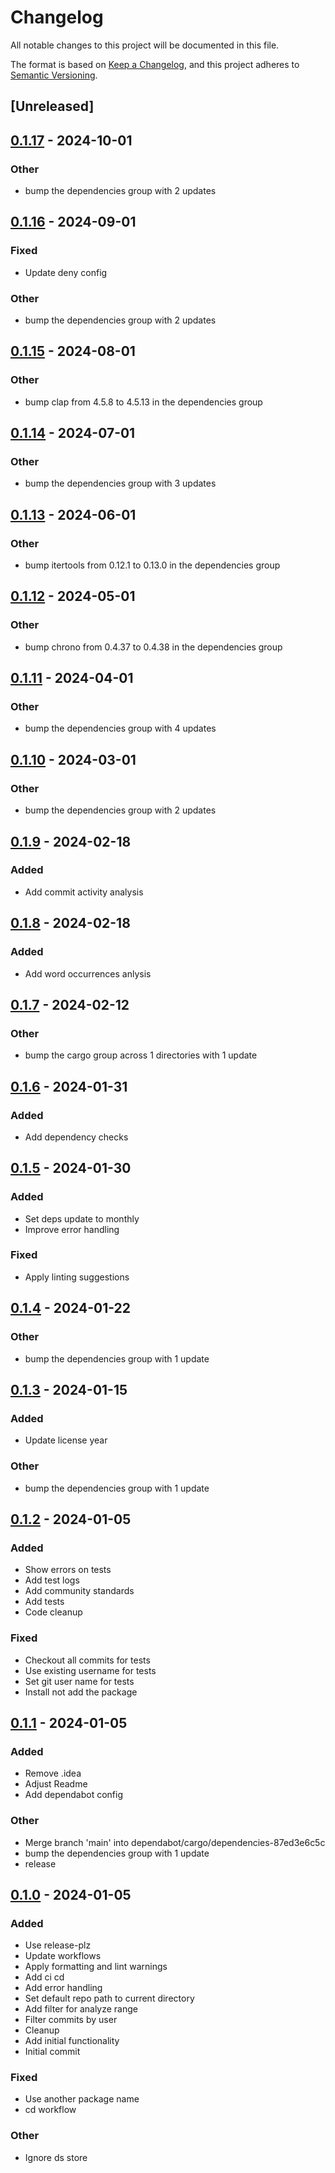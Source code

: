 # Changelog
All notable changes to this project will be documented in this file.

The format is based on [Keep a Changelog](https://keepachangelog.com/en/1.0.0/),
and this project adheres to [Semantic Versioning](https://semver.org/spec/v2.0.0.html).

## [Unreleased]

## [0.1.17](https://github.com/alex289/git-commit-stats/compare/v0.1.16...v0.1.17) - 2024-10-01

### Other

- bump the dependencies group with 2 updates

## [0.1.16](https://github.com/alex289/git-commit-stats/compare/v0.1.15...v0.1.16) - 2024-09-01

### Fixed
- Update deny config

### Other
- bump the dependencies group with 2 updates

## [0.1.15](https://github.com/alex289/git-commit-stats/compare/v0.1.14...v0.1.15) - 2024-08-01

### Other
- bump clap from 4.5.8 to 4.5.13 in the dependencies group

## [0.1.14](https://github.com/alex289/git-commit-stats/compare/v0.1.13...v0.1.14) - 2024-07-01

### Other
- bump the dependencies group with 3 updates

## [0.1.13](https://github.com/alex289/git-commit-stats/compare/v0.1.12...v0.1.13) - 2024-06-01

### Other
- bump itertools from 0.12.1 to 0.13.0 in the dependencies group

## [0.1.12](https://github.com/alex289/git-commit-stats/compare/v0.1.11...v0.1.12) - 2024-05-01

### Other
- bump chrono from 0.4.37 to 0.4.38 in the dependencies group

## [0.1.11](https://github.com/alex289/git-commit-stats/compare/v0.1.10...v0.1.11) - 2024-04-01

### Other
- bump the dependencies group with 4 updates

## [0.1.10](https://github.com/alex289/git-commit-stats/compare/v0.1.9...v0.1.10) - 2024-03-01

### Other
- bump the dependencies group with 2 updates

## [0.1.9](https://github.com/alex289/git-commit-stats/compare/v0.1.8...v0.1.9) - 2024-02-18

### Added
- Add commit activity analysis

## [0.1.8](https://github.com/alex289/git-commit-stats/compare/v0.1.7...v0.1.8) - 2024-02-18

### Added
- Add word occurrences anlysis

## [0.1.7](https://github.com/alex289/git-commit-stats/compare/v0.1.6...v0.1.7) - 2024-02-12

### Other
- bump the cargo group across 1 directories with 1 update

## [0.1.6](https://github.com/alex289/git-commit-stats/compare/v0.1.5...v0.1.6) - 2024-01-31

### Added
- Add dependency checks

## [0.1.5](https://github.com/alex289/git-commit-stats/compare/v0.1.4...v0.1.5) - 2024-01-30

### Added
- Set deps update to monthly
- Improve error handling

### Fixed
- Apply linting suggestions

## [0.1.4](https://github.com/alex289/git-commit-stats/compare/v0.1.3...v0.1.4) - 2024-01-22

### Other
- bump the dependencies group with 1 update

## [0.1.3](https://github.com/alex289/git-commit-stats/compare/v0.1.2...v0.1.3) - 2024-01-15

### Added
- Update license year

### Other
- bump the dependencies group with 1 update

## [0.1.2](https://github.com/alex289/git-commit-stats/compare/v0.1.1...v0.1.2) - 2024-01-05

### Added
- Show errors on tests
- Add test logs
- Add community standards
- Add tests
- Code cleanup

### Fixed
- Checkout all commits for tests
- Use existing username for tests
- Set git user name for tests
- Install not add the package

## [0.1.1](https://github.com/alex289/git-commit-stats/compare/v0.1.0...v0.1.1) - 2024-01-05

### Added
- Remove .idea
- Adjust Readme
- Add dependabot config

### Other
- Merge branch 'main' into dependabot/cargo/dependencies-87ed3e6c5c
- bump the dependencies group with 1 update
- release

## [0.1.0](https://github.com/alex289/git-commit-stats/releases/tag/v0.1.0) - 2024-01-05

### Added
- Use release-plz
- Update workflows
- Apply formatting and lint warnings
- Add ci cd
- Add error handling
- Set default repo path to current directory
- Add filter for analyze range
- Filter commits by user
- Cleanup
- Add initial functionality
- Initial commit

### Fixed
- Use another package name
- cd workflow

### Other
- Ignore ds store
